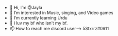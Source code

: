 - 👋 Hi, I’m @Jayla
- 👀 I’m interested in Music, singing, and Video games
- 🌱 I’m currently learning Urdu 
- 💞️ i luv my bf who isn't my bf.
- 📫 How to reach me discord user--> 5Stxrrz#0611

<!---
Jayla/Jayla is a ✨ special ✨ repository because its `README.md` (this file) appears on your GitHub profile.
You can click the Preview link to take a look at your changes.
--->
